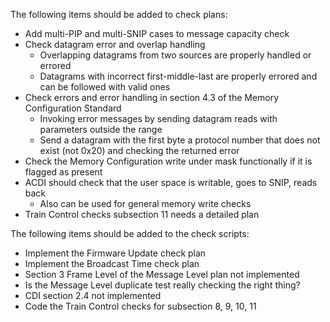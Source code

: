 The following items should be added to check plans:

 - Add multi-PIP and multi-SNIP cases to message capacity check
 - Check datagram error and overlap handling
    - Overlapping datagrams from two sources are properly handled or errored
    - Datagrams with incorrect first-middle-last are properly errored and can be followed with valid ones
 - Check errors and error handling in section 4.3 of the Memory Configuration Standard
   - Invoking error messages by sending datagram reads with parameters outside the range
   - Send a datagram with the first byte a protocol number that does not exist (not 0x20) and checking the returned error
 - Check the Memory Configuration write under mask functionally if it is flagged as present 
 - ACDI should check that the user space is writable, goes to SNIP, reads back
   - Also can be used for general memory write checks
 - Train Control checks subsection 11 needs a detailed plan

The following items should be added to the check scripts:

 - Implement the Firmware Update check plan
 - Implement the Broadcast Time check plan
 - Section 3 Frame Level of the Message Level plan not implemented
 - Is the Message Level duplicate test really checking the right thing?
 - CDI section 2.4 not implemented
 - Code the Train Control checks for subsection 8, 9, 10, 11
